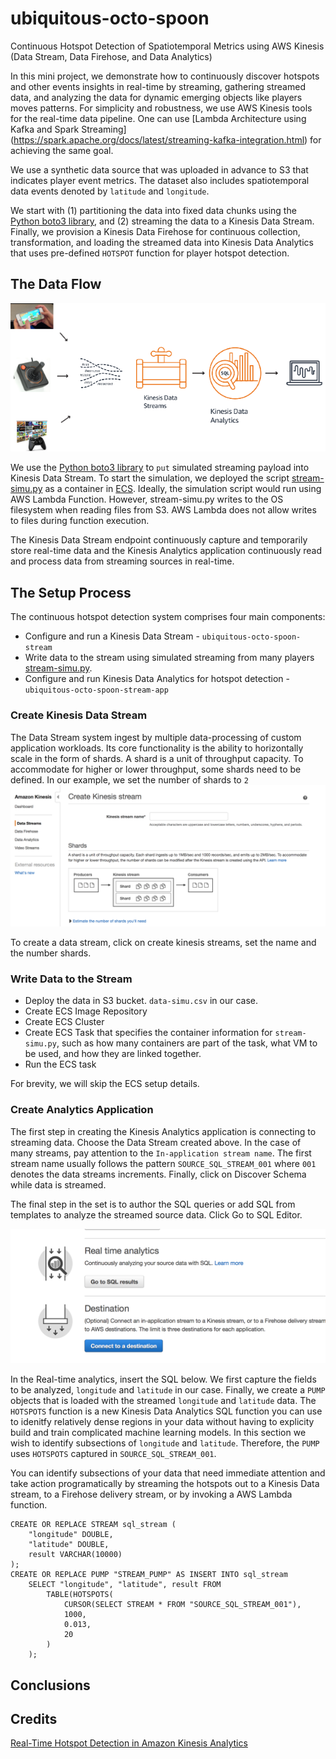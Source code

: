 # ubiquitous-octo-spoon
Continuous Hotspot Detection of Spatiotemporal Metrics using AWS Kinesis (Data Stream, Data Firehose, and Data Analytics)

In this mini project, we demonstrate how to continuously discover hotspots and other events insights in real-time by streaming, gathering streamed data, and analyzing the data for dynamic emerging objects like players moves patterns. For simplicity and robustness, we use AWS Kinesis tools for the real-time data pipeline. One can use [Lambda Architecture using Kafka and Spark Streaming] (https://spark.apache.org/docs/latest/streaming-kafka-integration.html) for achieving the same goal. 
  
We use a synthetic data source that was uploaded in advance to S3 that indicates player event metrics. The dataset also includes spatiotemporal data events denoted by `latitude` and `longitude`. 

We start with (1) partitioning the data into fixed data chunks using the [Python boto3 library](https://boto3.readthedocs.io/en/latest/reference/services/kinesis.html), and (2) streaming the data to a Kinesis Data Stream. Finally, we provision a Kinesis Data Firehose for continuous collection, transformation, and loading the streamed data into Kinesis Data Analytics that uses pre-defined `HOTSPOT` function for player hotspot detection. 

## The Data Flow
![alt text](https://github.com/yahavb/ubiquitous-octo-spoon/blob/master/data-flow.png)

We use the [Python boto3 library](https://boto3.readthedocs.io/en/latest/reference/services/kinesis.html) to `put` simulated streaming payload into Kinesis Data Stream. To start the simulation, we deployed the script [stream-simu.py](https://github.com/yahavb/ubiquitous-octo-spoon/blob/master/stream-simu.py) as a container in [ECS](https://aws.amazon.com/ecs/). Ideally, the simulation script would run using AWS Lambda Function. However, stream-simu.py writes to the OS filesystem when reading files from S3. AWS Lambda does not allow writes to files during function execution. 

The Kinesis Data Stream endpoint continuously capture and temporarily store real-time data and the Kinesis Analytics application continuously read and process data from streaming sources in real-time. 

## The Setup Process 
The continuous hotspot detection system comprises four main components:
* Configure and run a Kinesis Data Stream - `ubiquitous-octo-spoon-stream`
* Write data to the stream using simulated streaming from many players [stream-simu.py](https://github.com/yahavb/ubiquitous-octo-spoon/blob/master/stream-simu.py). 
* Configure and run Kinesis Data Analytics for hotspot detection - `ubiquitous-octo-spoon-stream-app`

### Create Kinesis Data Stream
The Data Stream system ingest by multiple data-processing of custom application workloads. Its core functionality is the ability to horizontally scale in the form of shards. A shard is a unit of throughput capacity. To accommodate for higher or lower throughput, some shards need to be defined. In our example, we set the number of shards to `2`
![alt text](https://github.com/yahavb/ubiquitous-octo-spoon/blob/master/data-stream.png)

To create a data stream, click on create kinesis streams, set the name and the number shards. 

### Write Data to the Stream 
* Deploy the data in S3 bucket. `data-simu.csv` in our case. 
* Create ECS Image Repository
* Create ECS Cluster
* Create ECS Task that specifies the container information for `stream-simu.py`, such as how many containers are part of the task, what VM to be used, and how they are linked together.
* Run the ECS task 

For brevity, we will skip the ECS setup details. 

### Create Analytics Application
The first step in creating the Kinesis Analytics application is connecting to streaming data. Choose the Data Stream created above. In the case of many streams, pay attention to the `In-application stream name`. The first stream name usually follows the pattern `SOURCE_SQL_STREAM_001` where `001` denotes the data streams increments. Finally, click on Discover Schema while data is streamed. 

The final step in the set is to author the SQL queries or add SQL from templates to analyze the streamed source data. Click Go to SQL Editor. 

![alt text](https://github.com/yahavb/ubiquitous-octo-spoon/blob/master/real-time-analytics.png)

In the Real-time analytics, insert the SQL below. We first capture the fields to be analyzed, `longitude` and `latitude` in our case. Finally, we create a `PUMP` objects that is loaded with the streamed `longitude` and `latitude` data. The `HOTSPOTS` function is a new Kinesis Data Analytics SQL function you can use to idenitfy relatively dense regions in your data without having to explicity build and train complicated machine learning models. In this section we wish to identify subsections of `longitude` and `latitude`. Therefore, the `PUMP` uses `HOTSPOTS` captured in `SOURCE_SQL_STREAM_001`.


You can identify subsections of your data that need immediate attention and take action programatically by streaming the hotspots out to a Kinesis Data stream, to a Firehose delivery stream, or by invoking a AWS Lambda function.


```
CREATE OR REPLACE STREAM sql_stream (
    "longitude" DOUBLE,
    "latitude" DOUBLE,
    result VARCHAR(10000)
); 
CREATE OR REPLACE PUMP "STREAM_PUMP" AS INSERT INTO sql_stream 
    SELECT "longitude", "latitude", result FROM
        TABLE(HOTSPOTS(
            CURSOR(SELECT STREAM * FROM "SOURCE_SQL_STREAM_001"),
            1000,
            0.013,
            20
        )
    );
```


## Conclusions

## Credits
[Real-Time Hotspot Detection in Amazon Kinesis Analytics](https://aws.amazon.com/blogs/aws/real-time-hotspot-detection-in-amazon-kinesis-analytics/)

